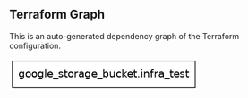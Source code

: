 ## Terraform Graph

This is an auto-generated dependency graph of the Terraform configuration.

![Terraform Graph](terraform-graph/graph.png)

